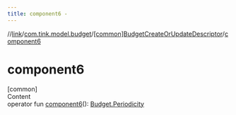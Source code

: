 ```yaml
---
title: component6 -
---
```

//[link](../../index.md)/[com.tink.model.budget](../index.md)/[[common]BudgetCreateOrUpdateDescriptor](index.md)/[component6](component6.md)



# component6  
[common]  
Content  
operator fun [component6](component6.md)(): [Budget.Periodicity](../[common]-budget/-periodicity/index.md)  



